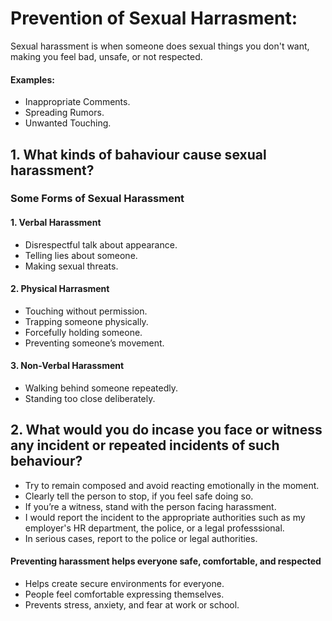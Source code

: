 # Prevention of Sexual Harrasment:

Sexual harassment is when someone does sexual things you don't want, making you feel bad, unsafe, or not respected.
#### Examples:
* Inappropriate Comments.
* Spreading Rumors.
* Unwanted Touching.
## 1. What kinds of bahaviour cause sexual harassment?
### Some Forms of Sexual Harassment
#### 1. Verbal Harassment
* Disrespectful talk about appearance.
* Telling lies about someone.
* Making sexual threats.

#### 2. Physical Harrasment
* Touching without permission.
* Trapping someone physically.
* Forcefully holding someone.
* Preventing someone’s movement.

#### 3. Non-Verbal Harassment
* Walking behind someone repeatedly.
* Standing too close deliberately.

## 2. What would you do incase you face or witness any incident or repeated incidents of such behaviour?
* Try to remain composed and avoid reacting emotionally in the moment.
* Clearly tell the person to stop, if you feel safe doing so.
* If you’re a witness, stand with the person facing harassment.
* I would report the incident to the appropriate authorities such as my employer's HR department, the police, or a legal professsional.
* In serious cases, report to the police or legal authorities.



#### Preventing harassment helps everyone safe, comfortable, and respected
* Helps create secure environments for everyone.
* People feel comfortable expressing themselves.
* Prevents stress, anxiety, and fear at work or school.